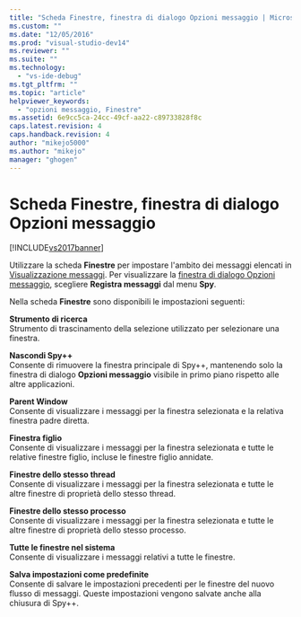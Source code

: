 ```yaml
---
title: "Scheda Finestre, finestra di dialogo Opzioni messaggio | Microsoft Docs"
ms.custom: ""
ms.date: "12/05/2016"
ms.prod: "visual-studio-dev14"
ms.reviewer: ""
ms.suite: ""
ms.technology: 
  - "vs-ide-debug"
ms.tgt_pltfrm: ""
ms.topic: "article"
helpviewer_keywords: 
  - "opzioni messaggio, Finestre"
ms.assetid: 6e9cc5ca-24cc-49cf-aa22-c89733828f8c
caps.latest.revision: 4
caps.handback.revision: 4
author: "mikejo5000"
ms.author: "mikejo"
manager: "ghogen"
---
```

# Scheda Finestre, finestra di dialogo Opzioni messaggio
[!INCLUDE[vs2017banner](../code-quality/includes/vs2017banner.md)]

Utilizzare la scheda **Finestre** per impostare l'ambito dei messaggi elencati in [Visualizzazione messaggi](../debugger/messages-view.md).  Per visualizzare la [finestra di dialogo Opzioni messaggio](../debugger/message-options-dialog-box.md), scegliere **Registra messaggi** dal menu **Spy**.  
  
 Nella scheda **Finestre** sono disponibili le impostazioni seguenti:  
  
 **Strumento di ricerca**  
 Strumento di trascinamento della selezione utilizzato per selezionare una finestra.  
  
 **Nascondi Spy\+\+**  
 Consente di rimuovere la finestra principale di Spy\+\+, mantenendo solo la finestra di dialogo **Opzioni messaggio** visibile in primo piano rispetto alle altre applicazioni.  
  
 **Parent Window**  
 Consente di visualizzare i messaggi per la finestra selezionata e la relativa finestra padre diretta.  
  
 **Finestra figlio**  
 Consente di visualizzare i messaggi per la finestra selezionata e tutte le relative finestre figlio, incluse le finestre figlio annidate.  
  
 **Finestre dello stesso thread**  
 Consente di visualizzare i messaggi per la finestra selezionata e tutte le altre finestre di proprietà dello stesso thread.  
  
 **Finestre dello stesso processo**  
 Consente di visualizzare i messaggi per la finestra selezionata e tutte le altre finestre di proprietà dello stesso processo.  
  
 **Tutte le finestre nel sistema**  
 Consente di visualizzare i messaggi relativi a tutte le finestre.  
  
 **Salva impostazioni come predefinite**  
 Consente di salvare le impostazioni precedenti per le finestre del nuovo flusso di messaggi.  Queste impostazioni vengono salvate anche alla chiusura di Spy\+\+.